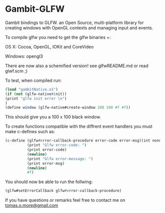Gambit-GLFW
===========

Gambit bindings to GLFW. an Open Source, multi-platform library for creating windows with OpenGL contexts and managing input and events.

To compile glfw you need to get the glfw binaries +:
 
OS X:
Cocoa, OpenGL, IOKit and CoreVideo

Windows:
opengl3


There are now also a schemified version! see glfwREADME.md
or read glwf.scm ;)



To test, when compiled run: 

```scheme
(load "gambitNative.o1")
(if (not (glfw-native#init))
(print "glfw init error \n")
)
(define window (glfw-native#create-window 100 100 #f #f))
```
This should give you a 100 x 100 black window.

To create functions compatible with the diffrent event handlers you must make c-defines such as:
```scheme
(c-define (glfw#error-callback-procedure error-code error-msg)(int nonnull-UTF-8-string) void "gambitErrorCallback" ""
          (print "Glfw error-code: ")
          (print error-code)
          (newline)
          (print "Glfw error-message: ")
          (print error-msg)
          (newline)
          #f)
```

You should now be able to run the follwing:
```scheme
(glfw#setErrorCallback glfw#error-callback-procedure)
```

If you have questions or remarks feel free to contact me on tomas.o.more@gmail.com
